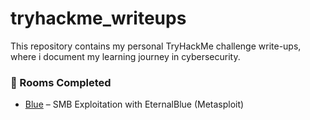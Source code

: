 # tryhackme_writeups
This repository contains my personal TryHackMe challenge write-ups, where i document my learning journey in cybersecurity.

### 🧠 Rooms Completed
- [Blue](./blue) – SMB Exploitation with EternalBlue (Metasploit)

